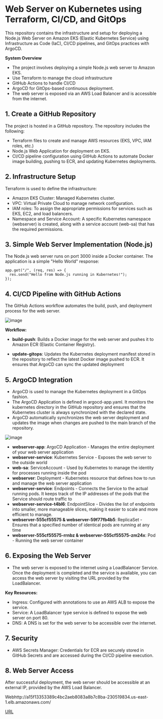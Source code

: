 # Web Server on Kubernetes using Terraform, CI/CD, and GitOps
This repository contains the infrastructure and setup for deploying a Node.js Web Server on Amazon EKS (Elastic Kubernetes Service) using Infrastructure as Code (IaC), CI/CD pipelines, and GitOps practices with ArgoCD.

**System Overview**
- The project involves deploying a simple Node.js web server to Amazon EKS.
- Use Terraform to manage the cloud infrastructure
- GitHub Actions to handle CI/CD
- ArgoCD for GitOps-based continuous deployment.
- The web server is exposed via an AWS Load Balancer and is accessible from the internet.

## 1. Create a GitHub Repository
The project is hosted in a GitHub repository. The repository includes the following:
- Terraform files to create and manage AWS resources (EKS, VPC, IAM roles, etc.)
- Node.js Web Application for deployment on EKS.
- CI/CD pipeline configuration using GitHub Actions to automate Docker image building, pushing to ECR, and updating Kubernetes deployments.

## 2. Infrastructure Setup
Terraform is used to define the infrastructure:
- Amazon EKS Cluster: Managed Kubernetes cluster.
- VPC: Virtual Private Cloud to manage network configuration.
- IAM roles: To assign the appropriate permissions for services such as EKS, EC2, and load balancers.
- Namespace and Service Account: A specific Kubernetes namespace (webserver) is created, along with a service account (web-sa) that has the required permissions.

## 3. Simple Web Server Implementation (Node.js)
The Node.js web server runs on port 3000 inside a Docker container. The application is a simple "Hello World" response:
```
app.get("/", (req, res) => {
  res.send("Hello from Node.js running in Kubernetes!");
});
```

## 4. CI/CD Pipeline with GitHub Actions
The GitHub Actions workflow automates the build, push, and deployment process for the web server.

![image](https://github.com/user-attachments/assets/f3cf677a-4e7b-4766-b5b2-80cc81e41ea2)


**Workflow:**
- **build-push**: Builds a Docker image for the web server and pushes it to Amazon ECR (Elastic Container Registry).

- **update-gitops**: Updates the Kubernetes deployment manifest stored in the repository to reflect the latest Docker image pushed to ECR. It ensures that ArgoCD can sync the updated deployment

## 5. ArgoCD Integration
- ArgoCD is used to manage the Kubernetes deployment in a GitOps fashion.
- The ArgoCD Application is defined in argocd-app.yaml. It monitors the kubernetes directory in the GitHub repository and ensures that the Kubernetes cluster is always synchronized with the declared state.
- ArgoCD automatically synchronizes the web server deployment and updates the image when changes are pushed to the main branch of the repository.

![image](https://github.com/user-attachments/assets/16f9ef41-4261-415b-836f-72192c4e3fba)
- **webserver-app**: ArgoCD Application - Manages the entire deployment of your web server application
- **webserver-service**: Kubernetes Service - Exposes the web server to the outside world
- **web-sa**: ServiceAccount - Used by Kubernetes to manage the identity for processes running inside the pod
- **webserver**: Deployment - Kubernetes resource that defines how to run and manage the web server application
- **webserver-service**: Endpoints - Connects the Service to the actual running pods. It keeps track of the IP addresses of the pods that the Service should route traffic to
- **webserver-service-t4bl6**: EndpointSlice - Divides the list of endpoints into smaller, more manageable slices, making it easier to scale and more efficient to manage.
- **webserver-555cf55575 & webserver-59f77fb4b5**: ReplicaSet - Ensures that a specified number of identical pods are running at any time
- **webserver-555cf55575-rrnbz & webserver-555cf55575-zm24x**: Pod - Running the web server container


## 6. Exposing the Web Server
- The web server is exposed to the internet using a LoadBalancer Service. Once the deployment is completed and the service is available, you can access the web server by visiting the URL provided by the LoadBalancer.

**Key Resources:**
- Ingress: Configured with annotations to use an AWS ALB to expose the service.
- Service: A LoadBalancer type service is defined to expose the web server on port 80.
- DNS: A DNS is set for the web server to be accessible over the internet.

## 7. Security
- AWS Secrets Manager: Credentials for ECR are securely stored in GitHub Secrets and are accessed during the CI/CD pipeline execution.

## 8. Web Server Access
After successful deployment, the web server should be accessible at an external IP, provided by the AWS Load Balancer.

Webhttp://a15f13353389c4bc2aeb8083a8b7c8ba-230519834.us-east-1.elb.amazonaws.com/

[URL](http://a15f13353389c4bc2aeb8083a8b7c8ba-230519834.us-east-1.elb.amazonaws.com/)

